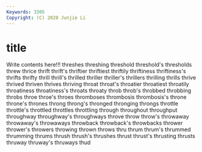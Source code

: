 ```yaml
---
Keywords: 3305
Copyright: (C) 2020 Junjie Li
---
```


# title

Write contents here!!!
threshes 
threshing 
threshold
threshold's 
thresholds 
threw 
thrice 
thrift 
thrift's 
thriftier 
thriftiest 
thriftily 
thriftiness
thriftiness's 
thrifts 
thrifty 
thrill 
thrill's 
thrilled 
thriller 
thriller's 
thrillers 
thrilling
thrills 
thrive 
thrived 
thriven 
thrives 
thriving 
throat 
throat's 
throatier 
throatiest
throatily 
throatiness 
throatiness's 
throats 
throaty 
throb 
throb's 
throbbed 
throbbing 
throbs
throe 
throe's 
throes 
thromboses 
thrombosis 
thrombosis's 
throne 
throne's 
thrones 
throng
throng's 
thronged 
thronging 
throngs 
throttle 
throttle's 
throttled 
throttles 
throttling 
through
throughout 
throughput 
throughway 
throughway's 
throughways 
throve 
throw 
throw's 
throwaway 
throwaway's
throwaways 
throwback 
throwback's 
throwbacks 
thrower 
thrower's 
throwers 
throwing 
thrown 
throws
thru 
thrum 
thrum's 
thrummed 
thrumming 
thrums 
thrush 
thrush's 
thrushes 
thrust
thrust's 
thrusting 
thrusts 
thruway 
thruway's 
thruways 
thud 
